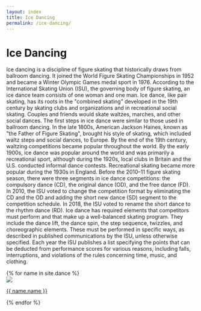 ```yaml
---
layout: index
title: Ice Dancing
permalink: /ice-dancing/
---
```


<h1>Ice Dancing</h1>
<p class="para">Ice dancing is a discipline of figure skating that historically draws from ballroom dancing. It joined the World Figure Skating Championships in 1952 and became a Winter Olympic Games medal sport in 1976. According to the International Skating Union (ISU), the governing body of figure skating, an ice dance team consists of one woman and one man.
Ice dance, like pair skating, has its roots in the "combined skating" developed in the 19th century by skating clubs and organizations and in recreational social skating. Couples and friends would skate waltzes, marches, and other social dances. The first steps in ice dance were similar to those used in ballroom dancing. In the late 1800s, American Jackson Haines, known as "the Father of Figure Skating", brought his style of skating, which included waltz steps and social dances, to Europe. By the end of the 19th century, waltzing competitions became popular throughout the world. By the early 1900s, ice dance was popular around the world and was primarily a recreational sport, although during the 1920s, local clubs in Britain and the U.S. conducted informal dance contests. Recreational skating became more popular during the 1930s in England.
Before the 2010–11 figure skating season, there were three segments in ice dance competitions: the compulsory dance (CD), the original dance (OD), and the free dance (FD). In 2010, the ISU voted to change the competition format by eliminating the CD and the OD and adding the short new dance (SD) segment to the competition schedule. In 2018, the ISU voted to rename the short dance to the rhythm dance (RD). Ice dance has required elements that competitors must perform and that make up a well-balanced skating program. They include the dance lift, the dance spin, the step sequence, twizzles, and choreographic elements. These must be performed in specific ways, as described in published communications by the ISU, unless otherwise specified. Each year the ISU publishes a list specifying the points that can be deducted from performance scores for various reasons, including falls, interruptions, and violations of the rules concerning time, music, and clothing.
</p>
<div class="line2"></div>
    
<div class="gallary">  
{% for name in site.dance %}
        <div class="card">
          <a href = "{{ name.url | relative_url }}"><img src="{{ name.img-url }}"></a>
          <p class="card-name"><a href = "{{ name.url | relative_url }}">{{ name.name }}</a></p>
        </div>   
{% endfor %}
</div>  
